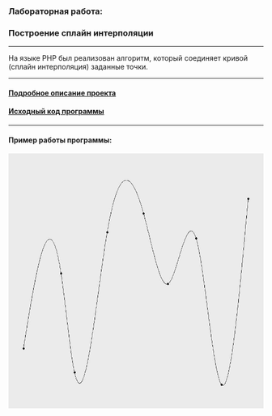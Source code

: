 ### Лабораторная работа:
### Построение сплайн интерполяции

---

На языке PHP был реализован алгоритм, который соединяет кривой (сплайн интерполяция) заданные точки.

---

#### [Подробное описание проекта](https://github.com/nightcarpenter/Spline/blob/main/Spline.pdf)

#### [Исходный код программы](https://github.com/nightcarpenter/Spline/blob/main/spline.php)

---

#### Пример работы программы:

![Пример работы программы](https://github.com/nightcarpenter/Spline/blob/main/spline.jpg)
